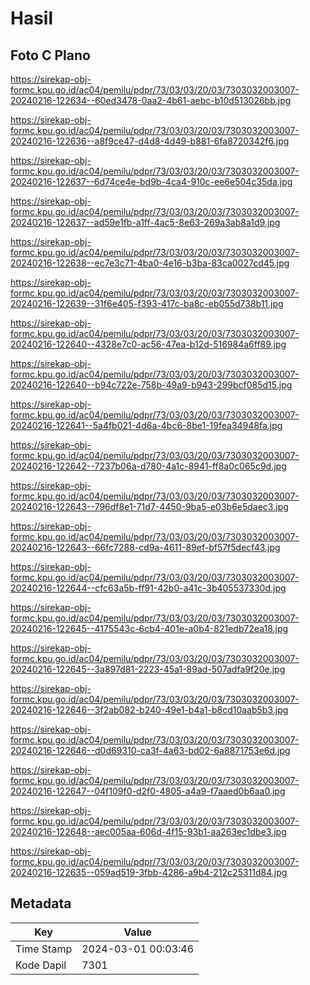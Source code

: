 # Hasil

## Foto C Plano

https://sirekap-obj-formc.kpu.go.id/ac04/pemilu/pdpr/73/03/03/20/03/7303032003007-20240216-122634--60ed3478-0aa2-4b61-aebc-b10d513026bb.jpg

https://sirekap-obj-formc.kpu.go.id/ac04/pemilu/pdpr/73/03/03/20/03/7303032003007-20240216-122636--a8f9ce47-d4d8-4d49-b881-6fa8720342f6.jpg

https://sirekap-obj-formc.kpu.go.id/ac04/pemilu/pdpr/73/03/03/20/03/7303032003007-20240216-122637--6d74ce4e-bd9b-4ca4-910c-ee6e504c35da.jpg

https://sirekap-obj-formc.kpu.go.id/ac04/pemilu/pdpr/73/03/03/20/03/7303032003007-20240216-122637--ad59e1fb-a1ff-4ac5-8e63-269a3ab8a1d9.jpg

https://sirekap-obj-formc.kpu.go.id/ac04/pemilu/pdpr/73/03/03/20/03/7303032003007-20240216-122638--ec7e3c71-4ba0-4e16-b3ba-83ca0027cd45.jpg

https://sirekap-obj-formc.kpu.go.id/ac04/pemilu/pdpr/73/03/03/20/03/7303032003007-20240216-122639--31f6e405-f393-417c-ba8c-eb055d738b11.jpg

https://sirekap-obj-formc.kpu.go.id/ac04/pemilu/pdpr/73/03/03/20/03/7303032003007-20240216-122640--4328e7c0-ac56-47ea-b12d-516984a6ff89.jpg

https://sirekap-obj-formc.kpu.go.id/ac04/pemilu/pdpr/73/03/03/20/03/7303032003007-20240216-122640--b94c722e-758b-49a9-b943-299bcf085d15.jpg

https://sirekap-obj-formc.kpu.go.id/ac04/pemilu/pdpr/73/03/03/20/03/7303032003007-20240216-122641--5a4fb021-4d6a-4bc6-8be1-19fea34948fa.jpg

https://sirekap-obj-formc.kpu.go.id/ac04/pemilu/pdpr/73/03/03/20/03/7303032003007-20240216-122642--7237b06a-d780-4a1c-8941-ff8a0c065c9d.jpg

https://sirekap-obj-formc.kpu.go.id/ac04/pemilu/pdpr/73/03/03/20/03/7303032003007-20240216-122643--796df8e1-71d7-4450-9ba5-e03b6e5daec3.jpg

https://sirekap-obj-formc.kpu.go.id/ac04/pemilu/pdpr/73/03/03/20/03/7303032003007-20240216-122643--66fc7288-cd9a-4611-89ef-bf57f5decf43.jpg

https://sirekap-obj-formc.kpu.go.id/ac04/pemilu/pdpr/73/03/03/20/03/7303032003007-20240216-122644--cfc63a5b-ff91-42b0-a41c-3b405537330d.jpg

https://sirekap-obj-formc.kpu.go.id/ac04/pemilu/pdpr/73/03/03/20/03/7303032003007-20240216-122645--4175543c-6cb4-401e-a0b4-821edb72ea18.jpg

https://sirekap-obj-formc.kpu.go.id/ac04/pemilu/pdpr/73/03/03/20/03/7303032003007-20240216-122645--3a897d81-2223-45a1-89ad-507adfa9f20e.jpg

https://sirekap-obj-formc.kpu.go.id/ac04/pemilu/pdpr/73/03/03/20/03/7303032003007-20240216-122646--3f2ab082-b240-49e1-b4a1-b8cd10aab5b3.jpg

https://sirekap-obj-formc.kpu.go.id/ac04/pemilu/pdpr/73/03/03/20/03/7303032003007-20240216-122646--d0d69310-ca3f-4a63-bd02-6a8871753e6d.jpg

https://sirekap-obj-formc.kpu.go.id/ac04/pemilu/pdpr/73/03/03/20/03/7303032003007-20240216-122647--04f109f0-d2f0-4805-a4a9-f7aaed0b6aa0.jpg

https://sirekap-obj-formc.kpu.go.id/ac04/pemilu/pdpr/73/03/03/20/03/7303032003007-20240216-122648--aec005aa-606d-4f15-93b1-aa263ec1dbe3.jpg

https://sirekap-obj-formc.kpu.go.id/ac04/pemilu/pdpr/73/03/03/20/03/7303032003007-20240216-122635--059ad519-3fbb-4286-a9b4-212c25311d84.jpg


## Metadata

| Key        | Value               |
| ---------- | ------------------- |
| Time Stamp | 2024-03-01 00:03:46 |
| Kode Dapil | 7301                |



